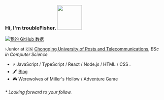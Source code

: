 ### Hi, I'm troubleFisher.  <a href="https://sm.ms/image/jBTrH7iZLsWukYO" target="_blank"><img src="https://i.loli.net/2021/02/05/jBTrH7iZLsWukYO.gif" width='80px' height='80px'></a>
[![我的 GitHub 数据](https://github-readme-stats.vercel.app/api?username=troubleFisher)]()


:Junior at 🇨🇳 [Chongqing University of Posts and Telecommunications](https://www.cqupt.edu.cn/), _BSc in Computer Science_
- ⚡ JavaScript / TypeScript / React / Node.js / HTML / CSS .
- 🖋 [Blog](https://troublefisher.github.io/)
- 🎮 Werewolves of Miller's Hollow / Adventure Game

<h6>* Looking forward to your follow.</h6>
